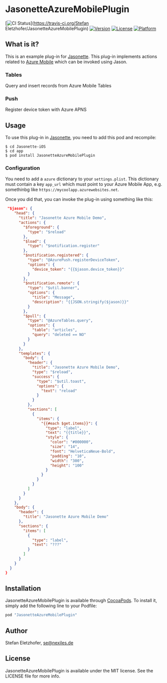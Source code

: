 # JasonetteAzureMobilePlugin

[![CI Status](http://img.shields.io/travis/seletz/JasonetteAzureMobilePlugin.svg?style=flat)](https://travis-ci.org/Stefan Eletzhofer/JasonetteAzureMobilePlugin)
[![Version](https://img.shields.io/cocoapods/v/JasonetteAzureMobilePlugin.svg?style=flat)](http://cocoapods.org/pods/JasonetteAzureMobilePlugin)
[![License](https://img.shields.io/cocoapods/l/JasonetteAzureMobilePlugin.svg?style=flat)](http://cocoapods.org/pods/JasonetteAzureMobilePlugin)
[![Platform](https://img.shields.io/cocoapods/p/JasonetteAzureMobilePlugin.svg?style=flat)](http://cocoapods.org/pods/JasonetteAzureMobilePlugin)

## What is it?

This is an example plug-in for [Jasonette](http://jasonette.com).  This plug-in implements
actions related to [Azure Mobile](https://azure.microsoft.com/de-de/services/app-service/mobile/) which can be invoked using Jason.

### Tables

Query and insert records from Azure Mobile Tables

### Push

Register device token with Azure APNS

## Usage

To use this plug-in in [Jasonette](http://jasonette.com), you need to add this pod and recompile:

```shell
$ cd Jasonette-iOS
$ cd app
$ pod install JasonetteAzureMobilePlugin
```

### Configuration

You need to add a `azure` dictionary to your `settings.plist`.  This dictionary must contain a key `app_url` which
must point to your Azure Mobile App, e.g. somethinbg like `https://mycoolapp.azurewebsites.net`.

Once you did that, you can invoke the plug-in using something like this:

```json
 "$jason": {
    "head": {
      "title": "Jasonette Azure Mobile Demo",
      "actions": {
        "$foreground": {
          "type": "$reload"
        },
        "$load": {
          "type": "$notification.register"
        },
        "$notification.registered": {
          "type": "@AzurePush.registerDeviceToken",
          "options": {
            "device_token": "{{$jason.device_token}}"
          }
        },
        "$notification.remote": {
          "type": "$util.banner",
          "options": {
            "title": "Message",
            "description": "{{JSON.stringify($jason)}}"
          }
        },
        "$pull": {
          "type": "@AzureTables.query",
          "options": {
            "table": "articles",
            "query": "deleted == NO"
          }
        }
      },
      "templates": {
        "body": {
          "header": {
            "title": "Jasonette Azure Mobile Demo",
            "type": "$reload",
            "success": {
              "type": "$util.toast",
              "options": {
                "text": "reload"
              }
            }
          },
          "sections": [
            {
              "items": {
                "{{#each $get.items}}": {
                  "type": "label",
                  "text": "{{title}}",
                  "style": {
                    "color": "#000000",
                    "size": "14",
                    "font": "HelveticaNeue-Bold",
                    "padding": "10",
                    "width": "300",
                    "height": "100"
                  }
                }
              }
            }
          ]
        }
      }
    },
    "body": {
      "header": {
        "title": "Jasonette Azure Mobile Demo"
      },
      "sections": {
        "items": [
          {
            "type": "label",
            "text": "???"
          }
        ]
      }
    }
  }
}
```

## Installation

JasonetteAzureMobilePlugin is available through [CocoaPods](http://cocoapods.org). To install
it, simply add the following line to your Podfile:

```ruby
pod "JasonetteAzureMobilePlugin"
```

## Author

Stefan Eletzhofer, se@nexiles.de

## License

JasonetteAzureMobilePlugin is available under the MIT license. See the LICENSE file for more info.

